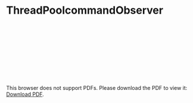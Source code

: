 # ThreadPoolcommandObserver
<object data="https://github.com/youssefmyh/ThreadPoolcommandObserver/blob/master/pattern.pdf" type="application/pdf" width="700px" height="700px">
    <embed src="https://github.com/youssefmyh/ThreadPoolcommandObserver/blob/master/pattern.pdf">
        <p>This browser does not support PDFs. Please download the PDF to view it: <a href="https://github.com/youssefmyh/ThreadPoolcommandObserver/blob/master/pattern.pdf">Download PDF</a>.</p>
    </embed>
</object>





